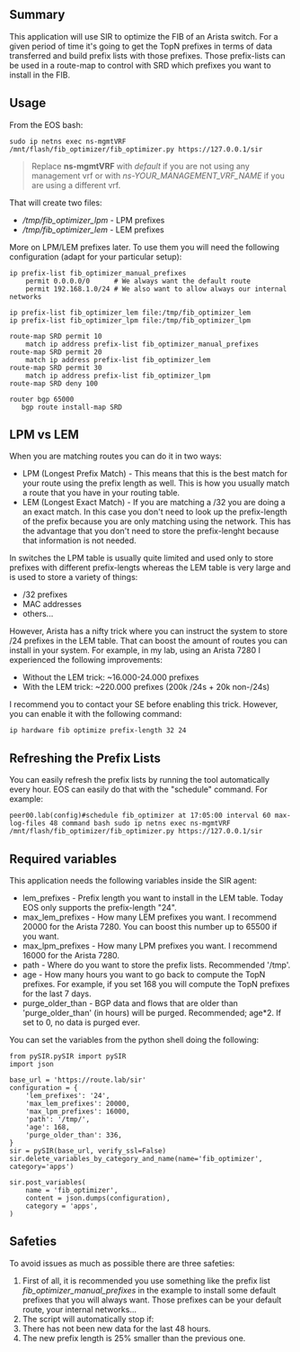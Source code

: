 Summary
-------

This application will use SIR to optimize the FIB of an Arista switch. For a given period of time it's going to get the TopN prefixes in terms of data transferred and build prefix lists with those prefixes. Those prefix-lists can be used in a route-map to control with SRD which prefixes you want to install in the FIB.

Usage
-----

From the EOS bash:

    sudo ip netns exec ns-mgmtVRF /mnt/flash/fib_optimizer/fib_optimizer.py https://127.0.0.1/sir

 > Replace **ns-mgmtVRF** with *default* if you are not using any management vrf or with *ns-YOUR_MANAGEMENT_VRF_NAME* if you are using a different vrf.

That will create two files:

* */tmp/fib_optimizer_lpm* - LPM prefixes
* */tmp/fib_optimizer_lem* - LEM prefixes

More on LPM/LEM prefixes later. To use them you will need the following configuration (adapt for your particular setup):

    ip prefix-list fib_optimizer_manual_prefixes
        permit 0.0.0.0/0      # We always want the default route
        permit 192.168.1.0/24 # We also want to allow always our internal networks

    ip prefix-list fib_optimizer_lem file:/tmp/fib_optimizer_lem
    ip prefix-list fib_optimizer_lpm file:/tmp/fib_optimizer_lpm

    route-map SRD permit 10
        match ip address prefix-list fib_optimizer_manual_prefixes
    route-map SRD permit 20
        match ip address prefix-list fib_optimizer_lem
    route-map SRD permit 30
        match ip address prefix-list fib_optimizer_lpm
    route-map SRD deny 100

    router bgp 65000
       bgp route install-map SRD


LPM vs LEM
----------

When you are matching routes you can do it in two ways:

* LPM (Longest Prefix Match) - This means that this is the best match for your route using the prefix length as well. This is how you usually match a route that you have in your routing table.
* LEM (Longest Exact Match) - If you are matching a /32 you are doing a an exact match. In this case you don't need to look up the prefix-length of the prefix because you are only matching using the network. This has the advantage that you don't need to store the prefix-lenght because that information is not needed.

In switches the LPM table is usually quite limited and used only to store prefixes with different prefix-lengts whereas the LEM table is very large and is used to store a variety of things:

* /32 prefixes
* MAC addresses
* others...

However, Arista has a nifty trick where you can instruct the system to store /24 prefixes in the LEM table. That can boost the amount of routes you can install in your system. For example, in my lab, using an Arista 7280 I experienced the following improvements:

* Without the LEM trick: ~16.000-24.000 prefixes
* With the LEM trick: ~220.000 prefixes (200k /24s + 20k non-/24s)

I recommend you to contact your SE before enabling this trick. However, you can enable it with the following command:

    ip hardware fib optimize prefix-length 32 24

Refreshing the Prefix Lists
--------------------------

You can easily refresh the prefix lists by running the tool automatically every hour. EOS can easily do that with the "schedule" command. For example:

    peer00.lab(config)#schedule fib_optimizer at 17:05:00 interval 60 max-log-files 48 command bash sudo ip netns exec ns-mgmtVRF /mnt/flash/fib_optimizer/fib_optimizer.py https://127.0.0.1/sir

Required variables
------------------

This application needs the following variables inside the SIR agent:

* lem_prefixes - Prefix length you want to install in the LEM table. Today EOS only supports the prefix-length "24".
* max_lem_prefixes - How many LEM prefixes you want. I recommend 20000 for the Arista 7280. You can boost this number up to 65500 if you want.
* max_lpm_prefixes - How many LPM prefixes you want. I recommend 16000 for the Arista 7280.
* path - Where do you want to store the prefix lists. Recommended '/tmp'.
* age - How many hours you want to go back to compute the TopN prefixes. For example, if you set 168 you will compute the TopN prefixes for the last 7 days.
* purge_older_than - BGP data and flows that are older than 'purge_older_than' (in hours) will be purged. Recommended; age*2. If set to 0, no data is purged ever.

You can set the variables from the python shell doing the following:

    from pySIR.pySIR import pySIR
    import json

    base_url = 'https://route.lab/sir'
    configuration = {
        'lem_prefixes': '24',
        'max_lem_prefixes': 20000,
        'max_lpm_prefixes': 16000,
        'path': '/tmp/',
        'age': 168,
        'purge_older_than': 336,
    }
    sir = pySIR(base_url, verify_ssl=False)
    sir.delete_variables_by_category_and_name(name='fib_optimizer', category='apps')

    sir.post_variables(
        name = 'fib_optimizer',
        content = json.dumps(configuration),
        category = 'apps',
    )

Safeties
--------

To avoid issues as much as possible there are three safeties:

 1. First of all, it is recommended you use something like the prefix list *fib_optimizer_manual_prefixes* in the example to install some default prefixes that you will always want. Those prefixes can be your default route, your internal networks...
 1. The script will automatically stop if:
  1. There has not been new data for the last 48 hours.
  1. The new prefix length is 25% smaller than the previous one.
